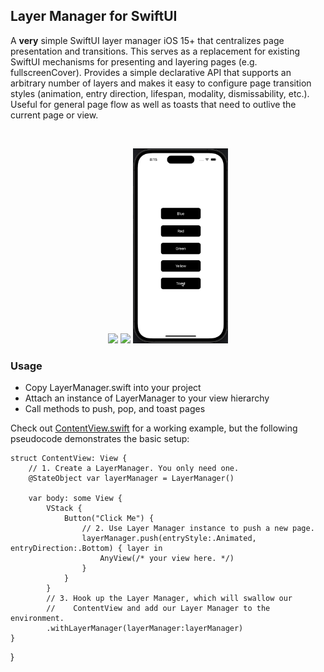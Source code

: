 ## Layer Manager for SwiftUI

A **very** simple SwiftUI layer manager iOS 15+ that centralizes page presentation and transitions. This serves as a replacement for existing SwiftUI mechanisms for presenting and layering pages (e.g. fullscreenCover). Provides a simple declarative API that supports an arbitrary number of layers and makes it easy to configure page transition styles (animation, entry direction, lifespan, modality, dismissability, etc.). Useful for general page flow as well as toasts that need to outlive the current page or view.

<br />
<p align="center">
<img src="Assets/layerman-bluered.gif" width="30%">
<img src="Assets/layerman-greenyellow.gif" width="30%">
<img src="Assets/layerman-toast.gif" width="30%">
</p>

### Usage

* Copy LayerManager.swift into your project
* Attach an instance of LayerManager to your view hierarchy
* Call methods to push, pop, and toast pages

Check out [ContentView.swift](Example/ContentView.swift) for a working example, but the following pseudocode demonstrates the basic setup:

    struct ContentView: View {
        // 1. Create a LayerManager. You only need one.
        @StateObject var layerManager = LayerManager()

        var body: some View {
            VStack {
                Button("Click Me") {
                    // 2. Use Layer Manager instance to push a new page.
                    layerManager.push(entryStyle:.Animated, entryDirection:.Bottom) { layer in
                        AnyView(/* your view here. */)
                    }
                }
            }
            // 3. Hook up the Layer Manager, which will swallow our
            //    ContentView and add our Layer Manager to the environment.
            .withLayerManager(layerManager:layerManager)
    }
}

